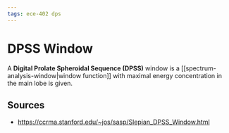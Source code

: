 ```yaml
---
tags: ece-402 dps
---
```


# DPSS Window

A **Digital Prolate Spheroidal Sequence (DPSS)** window is a [[spectrum-analysis-window|window function]] with maximal energy concentration in the main lobe is given.

## Sources

- <https://ccrma.stanford.edu/~jos/sasp/Slepian_DPSS_Window.html>
